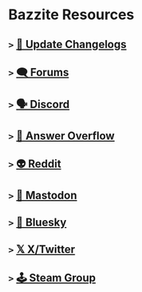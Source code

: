 # Bazzite Resources

## `>` [📢 Update Changelogs](https://github.com/ublue-os/bazzite/releases)

## `>` [🗨 Forums](https://universal-blue.discourse.group/c/bazzite/5)

## `>` [🗣️ Discord](https://discord.gg/WEu6BdFEtp) 

## `>` [🧵 Answer Overflow](https://www.answeroverflow.com/c/1072614816579063828/1143023993041993769)

## `>` [👽 Reddit](https://www.reddit.com/r/bazzite)

## `>` [🐘 Mastodon](https://fosstodon.org/@UniversalBlue)

## `>` [🦋 Bluesky](https://bsky.app/profile/bazzite.gg)

## `>` [𝕏 X/Twitter](https://x.com/bazzite_gg)

## `>` [🕹️ Steam Group](https://steamcommunity.com/groups/Bazzite)
